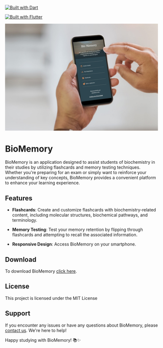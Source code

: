 [![Built with Dart](https://img.shields.io/badge/Built_with-Dart-0175C2?logo=dart)](https://dart.dev/)

[![Built with Flutter](https://img.shields.io/badge/Built_with-Flutter-02569B?logo=flutter)](https://flutter.dev/)

![Biomemory](/assets/images/biomemory.jpg)

# BioMemory

BioMemory is an application designed to assist students of biochemistry in their studies by utilizing flashcards and memory testing techniques. Whether you're preparing for an exam or simply want to reinforce your understanding of key concepts, BioMemory provides a convenient platform to enhance your learning experience.

## Features

- **Flashcards**: Create and customize flashcards with biochemistry-related content, including molecular structures, biochemical pathways, and terminology.
  
- **Memory Testing**: Test your memory retention by flipping through flashcards and attempting to recall the associated information.
    
- **Responsive Design**: Access BioMemory on your smartphone.

## Download

To download BioMemory [click here](https://play.google.com/store/apps/details?id=com.bioquimica.app_bioquimica.codigo.agro).

## License

This project is licensed under the MIT License

## Support

If you encounter any issues or have any questions about BioMemory, please [contact us](mailto:danilo_as@live.com). We're here to help!

Happy studying with BioMemory! 📚✨


